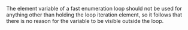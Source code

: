 The element variable of a fast enumeration loop should not be used for anything other than holding the loop iteration element, so it follows that there is no reason for the variable to be visible outside the loop.
